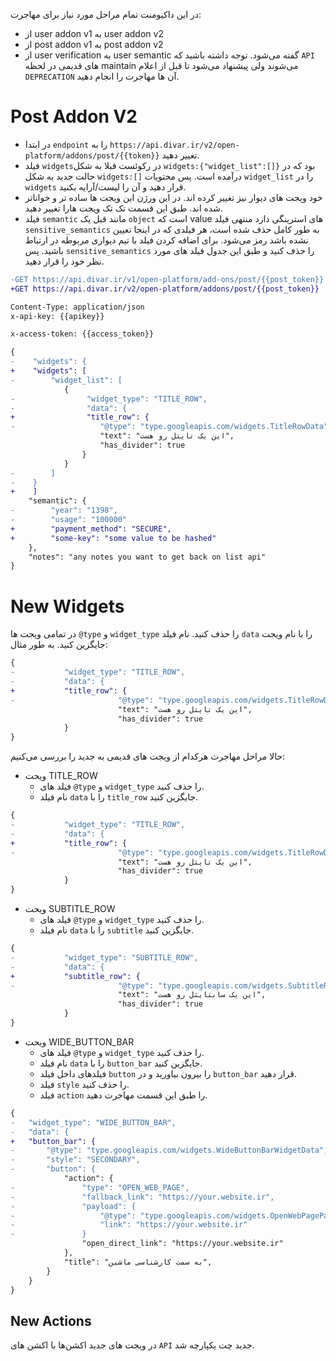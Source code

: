 در این داکیومنت تمام مراحل مورد نیاز برای مهاجرت:
- از user addon v1 به user addon v2
- از post addon v1 به post addon v2
- از user verification به user semantic
گفته می‌شود. توجه داشته باشید که `API` های قدیمی در لحظه maintain می‌شوند ولی پیشنهاد می‌شود تا قبل از اعلام `DEPRECATION` آن ها مهاجرت را انجام دهید.
# Post Addon V2
- در ابتدا `endpoint` را به `https://api.divar.ir/v2/open-platform/addons/post/{{token}}` تغییر دهید.
- فیلد `widgets`در رکوئست قبلا به شکل `widgets:{"widget_list":[]}` بود که در حالت جدید به شکل `widgets:[]` درآمده است. پس محتویات `widget_list` را در `widgets` قرار دهید و آن را لیست/آرایه بکنید.
- خود ویجت های دیوار نیز تغییر کرده اند. در این ورژن این ویجت ها ساده تر و خواناتر شده اند. طبق این قسمت تک تک ویجت هارا تغییر دهید.
- فیلد `semantic` مانند قبل یک `object` است که value های استرینگی دارد منتهی فیلد `sensitive_semantics` به طور کامل حذف شده است، هر فیلدی که در اینجا تعیین نشده باشد رمز می‌شود. برای اضافه کردن فیلد با تیم دیواری مربوطه در ارتباط باشید. پس `sensitive_semantics` را حذف کنید و طبق این جدول فیلد های مورد نظر خود را قرار دهید.

```diff
-GET https://api.divar.ir/v1/open-platform/add-ons/post/{{post_token}}
+GET https://api.divar.ir/v2/open-platform/addons/post/{{post_token}}

Content-Type: application/json
x-api-key: {{apikey}}

x-access-token: {{access_token}}

{
-    "widgets": {
+    "widgets": [
-        "widget_list": [
            {
-                "widget_type": "TITLE_ROW",
-                "data": {
+                "title_row": {
-                   "@type": "type.googleapis.com/widgets.TitleRowData",
                    "text": "این یک تایتل رو هست",
                    "has_divider": true
                }
            }
-        ]
-    }
+    ]
    "semantic": {
-        "year": "1398",
-        "usage": "100000"
+        "payment_method": "SECURE",
+        "some-key": "some value to be hashed"
    },
    "notes": "any notes you want to get back on list api"
}
```














# New Widgets
در تمامی ویجت ها `@type` و `widget_type` را حذف کنید. نام فیلد `data` را با نام ویجت جایگزین کنید. به طور مثال:

```diff
{
-           "widget_type": "TITLE_ROW",
-           "data": {
+           "title_row": {
-                       "@type": "type.googleapis.com/widgets.TitleRowData",
                        "text": "این یک تایتل رو هست",
                        "has_divider": true
            }
}
```
حالا مراحل مهاجرت هرکدام از ویجت های قدیمی به جدید را بررسی می‌کنیم:


- ویحت TITLE_ROW
  - فیلد های `@type` و `widget_type` را حذف کنید.
  - نام فیلد `data` را با `title_row` جایگزین کنید.
```diff
{
-           "widget_type": "TITLE_ROW",
-           "data": {
+           "title_row": {
-                       "@type": "type.googleapis.com/widgets.TitleRowData",
                        "text": "این یک تایتل رو هست",
                        "has_divider": true
            }
}
```

- ویحت SUBTITLE_ROW
  - فیلد های `@type` و `widget_type` را حذف کنید.
  - نام فیلد `data` را با `subtitle` جایگزین کنید.
```diff
{
-           "widget_type": "SUBTITLE_ROW",
-           "data": {
+           "subtitle_row": {
-                       "@type": "type.googleapis.com/widgets.SubtitleRowData",
                        "text": "این یک سابتایتل رو هست",
                        "has_divider": true
            }
}
```



- ویحت WIDE_BUTTON_BAR
  - فیلد های `@type` و `widget_type` را حذف کنید.
  - نام فیلد `data` را با `button_bar` جایگزین کنید.
  - فیلد‌های داخل فیلد `button` را بیرون بیاورید و در `button_bar` قرار دهید.
  - فیلد ‍`style` را حذف کنید.
  - فیلد `action` را طبق این قسمت مهاجرت دهید.

```diff
{
-   "widget_type": "WIDE_BUTTON_BAR",
-   "data": {
+   "button_bar": {
-       "@type": "type.googleapis.com/widgets.WideButtonBarWidgetData",
-       "style": "SECONDARY",
-       "button": {
            "action": {
-               "type": "OPEN_WEB_PAGE",
-               "fallback_link": "https://your.website.ir",
-               "payload": {
-                   "@type": "type.googleapis.com/widgets.OpenWebPagePayload",
-                   "link": "https://your.website.ir"
-               }
                "open_direct_link": "https://your.website.ir"
            },
            "title": "به سمت کارشناسی ماشین",
        }
    }
}
```
## New Actions
در ویجت های جدید اکشن‌ها با اکشن های `API` جدید چت یکپارچه شد.
